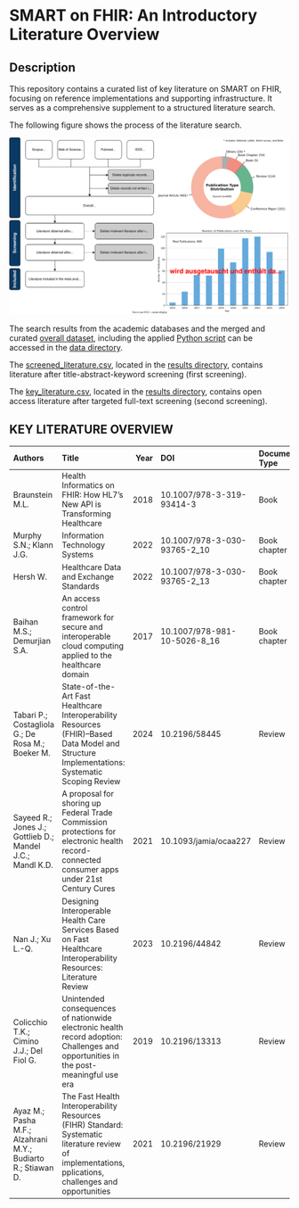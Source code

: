 # SMART on FHIR: An Introductory Literature Overview

## Description

This repository contains a curated list of key literature on SMART on FHIR, focusing on reference implementations and supporting infrastructure. It serves as a comprehensive supplement to a structured literature search.

The following figure shows the process of the literature search.

![Flow chart of literature screening.](process.svg)

The search results from the academic databases and the merged and curated [overall dataset](data/overall.csv), including the applied [Python script](data/preprocessing.py) can be accessed in the [data directory](data/).

The [screened_literature.csv](results/screened_literature.csv), located in the [results directory](results/), contains literature after title-abstract-keyword screening (first screening). 

The [key_literature.csv](results/key_literature.csv), located in the [results directory](results/), contains open access literature after targeted full-text screening (second screening). 

## KEY LITERATURE OVERVIEW

| Authors                                                      | Title                                                                                                                                                  |   Year | DOI                          | Document Type   |   Cited by |
|:-------------------------------------------------------------|:-------------------------------------------------------------------------------------------------------------------------------------------------------|-------:|:-----------------------------|:----------------|-----------:|
| Braunstein M.L.                                              | Health Informatics on FHIR: How HL7’s New API is Transforming Healthcare                                                                               |   2018 | 10.1007/978-3-319-93414-3    | Book            |         43 |
| Murphy S.N.; Klann J.G.                                      | Information Technology Systems                                                                                                                         |   2022 | 10.1007/978-3-030-93765-2_10 | Book chapter    |          0 |
| Hersh W.                                                     | Healthcare Data and Exchange Standards                                                                                                                 |   2022 | 10.1007/978-3-030-93765-2_13 | Book chapter    |          0 |
| Baihan M.S.; Demurjian S.A.                                  | An access control framework for secure and interoperable cloud computing applied to the healthcare domain                                              |   2017 | 10.1007/978-981-10-5026-8_16 | Book chapter    |          1 |
| Tabari P.; Costagliola G.; De Rosa M.; Boeker M.             | State-of-the-Art Fast Healthcare Interoperability Resources (FHIR)–Based Data Model and Structure Implementations: Systematic Scoping Review           |   2024 | 10.2196/58445                | Review          |          0 |
| Sayeed R.; Jones J.; Gottlieb D.; Mandel J.C.; Mandl K.D.    | A proposal for shoring up Federal Trade Commission protections for electronic health record-connected consumer apps under 21st Century Cures           |   2021 | 10.1093/jamia/ocaa227        | Review          |          2 |
| Nan J.; Xu L.-Q.                                             | Designing Interoperable Health Care Services Based on Fast Healthcare Interoperability Resources: Literature Review                                    |   2023 | 10.2196/44842                | Review          |          5 |
| Colicchio T.K.; Cimino J.J.; Del Fiol G.                     | Unintended consequences of nationwide electronic health record adoption: Challenges and opportunities in the post-meaningful use era                   |   2019 | 10.2196/13313                | Review          |         97 |
| Ayaz M.; Pasha M.F.; Alzahrani M.Y.; Budiarto R.; Stiawan D. | The Fast Health Interoperability Resources (FIHR) Standard: Systematic literature review of implementations, pplications, challenges and opportunities |   2021 | 10.2196/21929                | Review          |        109 |
